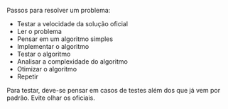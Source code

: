 Passos para resolver um problema:

- Testar a velocidade da solução oficial
- Ler o problema 
- Pensar em um algoritmo simples
- Implementar o algoritmo
- Testar o algoritmo
- Analisar a complexidade do algoritmo
- Otimizar o algoritmo
- Repetir

Para testar, deve-se pensar em casos de testes além dos que já vem por padrão. Evite olhar os oficiais.